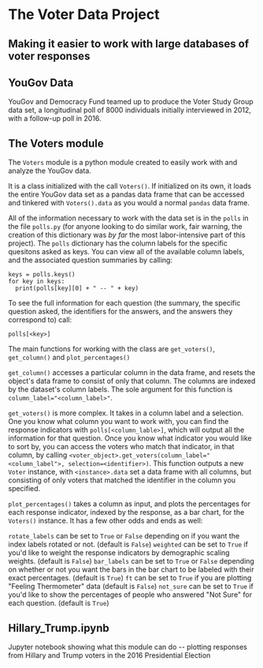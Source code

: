 # The Voter Data Project

## Making it easier to work with large databases of voter responses

## YouGov Data

YouGov and Democracy Fund teamed up to produce the Voter Study Group data set, a longitudinal poll of 8000 individuals initially interviewed in 2012, with a follow-up poll in 2016.

## The Voters module

The `Voters` module is a python module created to easily work with and analyze the YouGov data.

It is a class initialized with the call `Voters()`. If initialized on its own, it loads the entire YouGov data set as a pandas data frame that can be accessed and tinkered with `Voters().data` as you would a normal `pandas` data frame. 

All of the information necessary to work with the data set is in the `polls` in the file `polls.py` (for anyone looking to do similar work, fair warning, the creation of this dictionary was *by far* the most labor-intensive part of this project). The `polls` dictionary has the column labels for the specific quesitons asked as keys. You can view all of the available column labels, and the associated question summaries by calling:
```
keys = polls.keys()
for key in keys:
  print(polls[key][0] + " -- " + key)
```
To see the full information for each question (the summary, the specific question asked, the identifiers for the answers, and the answers they correspond to) call:
```
polls[<key>]
```
The main functions for working with the class are `get_voters()`, `get_column()` and `plot_percentages()`

`get_column()` accesses a particular column in the data frame, and resets the object's data frame to consist of only that column. The columns are indexed by the dataset's column labels. The sole argument for this function is `column_label="<column_label>"`.

`get_voters()` is more complex. It takes in a column label and a selection. One you know what column you want to work with, you can find the response indicators with `polls[<column_lable>]`, which will output all the information for that question. Once you know what indicator you would like to sort by, you can access the voters who match that indicator, in that column, by calling `<voter_object>.get_voters(column_label="<column_label">, selection=<identifier>)`. This function outputs a new `Voter` instance, with `<instance>.data` set a data frame with all columns, but consisting of only voters that matched the identifier in the column you specified.

`plot_percentages()` takes a column as input, and plots the percentages for each response indicator, indexed by the response, as a bar chart, for the `Voters()` instance. It has a few other odds and ends as well:

`rotate_labels` can be set to `True` or `False` depending on if you want the index labels rotated or not. (default is `False`)
`weighted` can be set to `True` if you'd like to weight the response indicators by demographic scaling weights. (default is `False`)
`bar_labels` can be set to `True` or `False` depending on whether or not you want the bars in the bar chart to be labeled with their exact percentages. (default is `True`)
`ft` can be set to `True` if you are plotting "Feeling Thermometer" data (default is `False`)
`not_sure` can be set to `True` if you'd like to show the percentages of people who answered "Not Sure" for each question. (default is `True`)

## Hillary_Trump.ipynb

Jupyter notebook showing what this module can do -- plotting responses from Hillary and Trump voters in the 2016 Presidential Election
